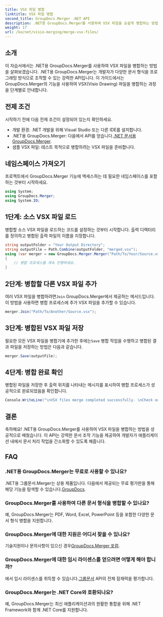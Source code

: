 ```yaml
---
title: VSX 파일 병합
linktitle: VSX 파일 병합
second_title: GroupDocs.Merger .NET API
description: .NET용 GroupDocs.Merger를 사용하여 VSX 파일을 손쉽게 병합하는 방법을 알아보세요. 이 포괄적인 가이드는 문서 조작 작업을 단순화합니다.
weight: 17
url: /ko/net/visio-merging/merge-vsx-files/
---
```

## 소개
이 자습서에서는 .NET용 GroupDocs.Merger를 사용하여 VSX 파일을 병합하는 방법을 살펴보겠습니다. .NET용 GroupDocs.Merger는 개발자가 다양한 문서 형식을 프로그래밍 방식으로 조작할 수 있는 강력한 API입니다. 이 가이드에서는 GroupDocs.Merger의 기능을 사용하여 VSX(Visio Drawing) 파일을 병합하는 과정을 단계별로 안내합니다.
## 전제 조건
시작하기 전에 다음 전제 조건이 설정되어 있는지 확인하세요.
- 개발 환경: .NET 개발을 위해 Visual Studio 또는 다른 IDE를 설치합니다.
-  .NET용 GroupDocs.Merger: 다음에서 API를 얻습니다.[.NET 문서용 GroupDocs.Merger](https://tutorials.groupdocs.com/merger/net/).
- 샘플 VSX 파일: 테스트 목적으로 병합하려는 VSX 파일을 준비합니다.

## 네임스페이스 가져오기
프로젝트에서 GroupDocs.Merger 기능에 액세스하는 데 필요한 네임스페이스를 포함하는 것부터 시작하세요.
```csharp
using System; 
using GroupDocs.Merger;
using System.IO;
```
## 1단계: 소스 VSX 파일 로드
병합할 소스 VSX 파일을 로드하는 코드를 설정하는 것부터 시작합니다. 출력 디렉터리를 정의하고 병합된 출력 파일의 이름을 지정합니다.
```csharp
string outputFolder = "Your Output Directory";
string outputFile = Path.Combine(outputFolder, "merged.vsx");
using (var merger = new GroupDocs.Merger.Merger("Path/To/Your/Source.vsx"))
{
    // 병합 프로세스를 계속 진행하세요.
}
```
## 2단계: 병합할 다른 VSX 파일 추가
 여러 VSX 파일을 병합하려면`Join` GroupDocs.Merger에서 제공하는 메서드입니다. 이 방법을 사용하면 병합 프로세스에 추가 VSX 파일을 추가할 수 있습니다.
```csharp
merger.Join("Path/To/Another/Source.vsx");
```
## 3단계: 병합된 VSX 파일 저장
 필요한 모든 VSX 파일을 병합기에 추가한 후에는`Save` 병합 작업을 수행하고 병합된 결과 파일을 저장하는 방법은 다음과 같습니다.
```csharp
merger.Save(outputFile);
```
## 4단계: 병합 완료 확인
병합된 파일을 저장한 후 출력 위치를 나타내는 메시지를 표시하여 병합 프로세스가 성공적으로 완료되었음을 확인합니다.
```csharp
Console.WriteLine("\nVSX files merge completed successfully. \nCheck output in {0}", outputFolder);
```

## 결론
축하해요! .NET용 GroupDocs.Merger를 사용하여 VSX 파일을 병합하는 방법을 성공적으로 배웠습니다. 이 API는 강력한 문서 조작 기능을 제공하여 개발자가 애플리케이션 내에서 문서 처리 작업을 간소화할 수 있도록 해줍니다.

## FAQ
### .NET용 GroupDocs.Merger는 무료로 사용할 수 있나요?
 .NET용 그룹문서.Merger는 상용 제품입니다. 다음에서 제공되는 무료 평가판을 통해 해당 기능을 탐색할 수 있습니다.[GroupDocs](https://releases.groupdocs.com/).
### GroupDocs.Merger를 사용하여 다른 문서 형식을 병합할 수 있나요?
예, GroupDocs.Merger는 PDF, Word, Excel, PowerPoint 등을 포함한 다양한 문서 형식 병합을 지원합니다.
### GroupDocs.Merger에 대한 지원은 어디서 찾을 수 있나요?
 기술지원이나 문의사항이 있으신 경우[GroupDocs.Merger 포럼](https://forum.groupdocs.com/c/merger/32).
### GroupDocs.Merger에 대한 임시 라이센스를 얻으려면 어떻게 해야 합니까?
 에서 임시 라이센스를 취득할 수 있습니다.[그룹문서](https://purchase.groupdocs.com/temporary-license/) API의 전체 잠재력을 평가합니다.
### GroupDocs.Merger는 .NET Core와 호환되나요?
예, GroupDocs.Merger는 최신 애플리케이션과의 원활한 통합을 위해 .NET Framework와 함께 .NET Core를 지원합니다.